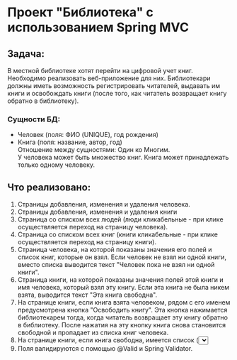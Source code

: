 # Проект "Библиотека" с использованием Spring MVC

## Задача:  
В местной библиотеке хотят перейти на цифровой учет книг. Необходимо реализовать веб-приложение для них. 
Библиотекари должны иметь возможность регистрировать читателей, выдавать им книги и освобождать книги (после того, как читатель
возвращает книгу обратно в библиотеку).

### Сущности БД:
- Человек (поля: ФИО (UNIQUE), год рождения)
- Книга (поля: название, автор, год)  
Отношение между сущностями: Один ко Многим.  
У человека может быть множество книг. Книга может принадлежать только одному человеку.

## Что реализовано:
1. Страницы добавления, изменения и удаления человека.
1. Страницы добавления, изменения и удаления книги
1. Страница со списком всех людей (люди кликабельные - при клике осуществляется
переход на страницу человека).
1. Страница со списком всех книг (книги кликабельные - при клике осуществляется
переход на страницу книги).
1. Страница человека, на которой показаны значения его полей и список книг, которые он
взял. Если человек не взял ни одной книги, вместо списка выводится текст "Человек
пока не взял ни одной книги".
1. Страница книги, на которой показаны значения полей этой книги и имя человека,
который взял эту книгу. Если эта книга не была никем взята, выводится текст "Эта
книга свободна".
1. На странице книги, если книга взята человеком, рядом с его именем предусмотрена кнопка
"Освободить книгу". Эта кнопка нажимается библиотекарем тогда, когда читатель возвращает эту книгу обратно в библиотеку. 
После нажатия на эту кнопку книга снова становится свободной и пропадает из списка книг человека.
1. На странице книги, если книга свободна, имеется список (<select>) со всеми людьми и кнопка "Назначить книгу". Эта кнопка нажимается библиотекарем
тогда, когда читатель хочет забрать эту книгу домой. После нажатия на эту кнопку, книга принадлежит выбранному человеку и появляется в его списке книг.
1. Поля валидируются с помощью @Valid и Spring Validator.
